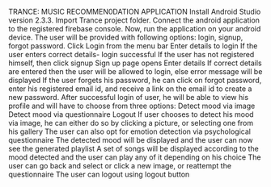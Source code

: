TRANCE: MUSIC RECOMMEN0DATION APPLICATION
Install Android Studio version 2.3.3. 
Import Trance project folder. 
Connect the android application to the registered firebase console. 
Now, run the application on your android device. 
The user will be provided with following options: login, signup, forgot password. 
Click Login from the menu bar 
Enter details to login If the user enters correct details- login successful 
If the user has not registered himself, then click signup 
	Sign up page opens 
	Enter details 
	If correct details are entered then the user will be allowed to login, else error message will be displayed 
If the user forgets his password, he can click on forgot password, enter his registered email id, and receive a link on the email id to create a new password. 
After successful login of user, he will be able to view his profile and will have to choose from three options: 
	Detect mood via image 
	Detect mood via questionnaire 
	Logout 
If user chooses to detect his mood via image, he can either do so by clicking a picture, or selecting one from his gallery 
The user can also opt for emotion detection via psychological questionnaire 
The detected mood will be displayed and the user can now see the generated playlist 
A set of songs will be displayed according to the mood detected and the user can play any of it depending on his choice 
The user can go back and select or click a new image, or reattempt the questionnaire 
The user can logout using logout button
